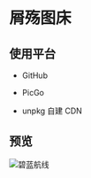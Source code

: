 # 屑殇图床

## 使用平台

* GitHub

* PicGo

* unpkg 自建 CDN

## 预览
![碧蓝航线](https://cdn.cbd.int/jinghuashang-imgbed@0.0.1/imgs/wallhaven-vqx33l.webp)
## 
